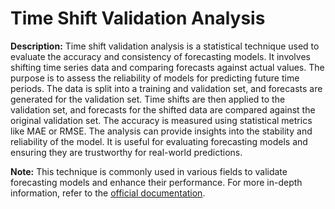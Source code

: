 # Time Shift Validation Analysis

**Description:** Time shift validation analysis is a statistical technique used to evaluate the accuracy and consistency of forecasting models. It involves shifting time series data and comparing forecasts against actual values. The purpose is to assess the reliability of models for predicting future time periods. The data is split into a training and validation set, and forecasts are generated for the validation set. Time shifts are then applied to the validation set, and forecasts for the shifted data are compared against the original validation set. The accuracy is measured using statistical metrics like MAE or RMSE. The analysis can provide insights into the stability and reliability of the model. It is useful for evaluating forecasting models and ensuring they are trustworthy for real-world predictions.

**Note:** This technique is commonly used in various fields to validate forecasting models and enhance their performance. For more in-depth information, refer to the [official documentation](link_to_documentation).

